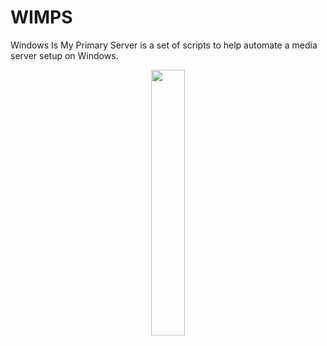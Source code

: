 # WIMPS
Windows Is My Primary Server is a set of scripts to help automate a media server setup on Windows.

<p align="center" width="100%">
    <img width="33%" src="https://user-images.githubusercontent.com/65569846/214493355-d69ce673-ad72-4820-9fa9-6520b96fdf21.png"
